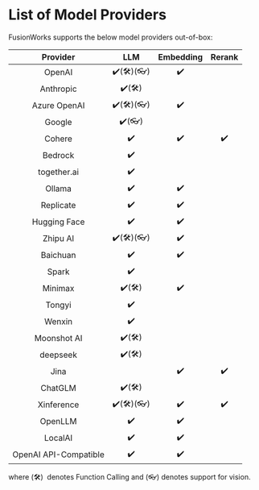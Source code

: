 # List of Model Providers

FusionWorks supports the below model providers out-of-box:

<table data-full-width="false"><thead><tr><th style="text-align:center;">Provider</th><th style="text-align:center;">LLM</th><th style="text-align:center;">Embedding</th><th style="text-align:center;">Rerank</th></tr></thead><tbody><tr><td style="text-align:center;">OpenAI</td><td style="text-align:center;">✔️(🛠️)(👓)</td><td style="text-align:center;">✔️</td><td style="text-align:center;"></td></tr><tr><td style="text-align:center;">Anthropic</td><td style="text-align:center;">✔️(🛠️)</td><td style="text-align:center;"></td><td style="text-align:center;"></td></tr><tr><td style="text-align:center;">Azure OpenAI</td><td style="text-align:center;">✔️(🛠️)(👓)</td><td style="text-align:center;">✔️</td><td style="text-align:center;"></td></tr><tr><td style="text-align:center;">Google</td><td style="text-align:center;">✔️(👓)</td><td style="text-align:center;"></td><td style="text-align:center;"></td></tr><tr><td style="text-align:center;">Cohere</td><td style="text-align:center;">✔️</td><td style="text-align:center;">✔️</td><td style="text-align:center;">✔️</td></tr><tr><td style="text-align:center;">Bedrock</td><td style="text-align:center;">✔️</td><td style="text-align:center;"></td><td style="text-align:center;"></td></tr><tr><td style="text-align:center;">together.ai</td><td style="text-align:center;">✔️</td><td style="text-align:center;"></td><td style="text-align:center;"></td></tr><tr><td style="text-align:center;">Ollama</td><td style="text-align:center;">✔️</td><td style="text-align:center;">✔️</td><td style="text-align:center;"></td></tr><tr><td style="text-align:center;">Replicate</td><td style="text-align:center;">✔️</td><td style="text-align:center;">✔️</td><td style="text-align:center;"></td></tr><tr><td style="text-align:center;">Hugging Face</td><td style="text-align:center;">✔️</td><td style="text-align:center;">✔️</td><td style="text-align:center;"></td></tr><tr><td style="text-align:center;">Zhipu AI</td><td style="text-align:center;">✔️(🛠️)(👓)</td><td style="text-align:center;">✔️</td><td style="text-align:center;"></td></tr><tr><td style="text-align:center;">Baichuan</td><td style="text-align:center;">✔️</td><td style="text-align:center;">✔️</td><td style="text-align:center;"></td></tr><tr><td style="text-align:center;">Spark</td><td style="text-align:center;">✔️</td><td style="text-align:center;"></td><td style="text-align:center;"></td></tr><tr><td style="text-align:center;">Minimax</td><td style="text-align:center;">✔️(🛠️)</td><td style="text-align:center;">✔️</td><td style="text-align:center;"></td></tr><tr><td style="text-align:center;">Tongyi</td><td style="text-align:center;">✔️</td><td style="text-align:center;"></td><td style="text-align:center;"></td></tr><tr><td style="text-align:center;">Wenxin</td><td style="text-align:center;">✔️</td><td style="text-align:center;"></td><td style="text-align:center;"></td></tr><tr><td style="text-align:center;">Moonshot AI</td><td style="text-align:center;">✔️(🛠️)</td><td style="text-align:center;"></td><td style="text-align:center;"></td></tr><tr><td style="text-align:center;">deepseek</td><td style="text-align:center;">✔️(🛠️)</td><td style="text-align:center;"></td><td style="text-align:center;"></td></tr><tr><td style="text-align:center;">Jina</td><td style="text-align:center;"></td><td style="text-align:center;">✔️</td><td style="text-align:center;">✔️</td></tr><tr><td style="text-align:center;">ChatGLM</td><td style="text-align:center;">✔️(🛠️)</td><td style="text-align:center;"></td><td style="text-align:center;"></td></tr><tr><td style="text-align:center;">Xinference</td><td style="text-align:center;">✔️(🛠️)(👓)</td><td style="text-align:center;">✔️</td><td style="text-align:center;">✔️</td></tr><tr><td style="text-align:center;">OpenLLM</td><td style="text-align:center;">✔️</td><td style="text-align:center;">✔️</td><td style="text-align:center;"></td></tr><tr><td style="text-align:center;">LocalAI</td><td style="text-align:center;">✔️</td><td style="text-align:center;">✔️</td><td style="text-align:center;"></td></tr><tr><td style="text-align:center;">OpenAI API-Compatible</td><td style="text-align:center;">✔️</td><td style="text-align:center;">✔️</td><td style="text-align:center;"></td></tr></tbody></table>

where (🛠️) ︎ denotes Function Calling and (👓) denotes support for vision.

<!-- ***

This table is continuously updated. We also keep track of model providers requested by community members [here](https://github.com/langgenius/fusionworks/discussions/categories/ideas). If you'd like to see a model provider not listed above, please consider contributing by making a PR. To learn more, check out our [contribution.md](../../community/contribution.md "mention") Guide. -->
